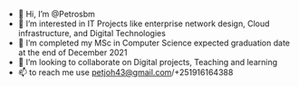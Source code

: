 - 👋 Hi, I’m @Petrosbm
- 👀 I’m interested in IT Projects like enterprise network design, Cloud infrastructure, and Digital Technologies
- 🌱 I’m completed my MSc in Computer Science expected graduation date at the  end of December 2021
- 💞️ I’m looking to collaborate on Digital projects, Teaching and learning
- 📫 to reach me use petjoh43@gmail.com/+251916164388

<!---
Petrosbm/Petrosbm is a ✨ special ✨ repository because its `README.md` (this file) appears on your GitHub profile.
You can click the Preview link to take a look at your changes.
--->
